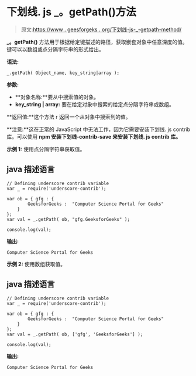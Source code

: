 # 下划线. js _。getPath()方法

> 原文:[https://www . geesforgeks . org/下划线-js-_-getpath-method/](https://www.geeksforgeeks.org/underscore-js-_-getpath-method/)

**_。getPath()** 方法用于根据给定键描述的路径，获取嵌套对象中任意深度的值。键可以以数组或点分隔字符串的形式给出。

**语法:**

```
_.getPath( Object_name, key_string|array );
```

**参数:**

*   **对象名称:**要从中搜索值的对象。
*   **key_string | array:** 要在给定对象中搜索的给定点分隔字符串或数组。

**返回值:**这个方法 r 返回一个从对象中搜索到的值。

**注意:**这在正常的 JavaScript 中无法工作，因为它需要安装下划线. js contrib 库。可以使用 **npm 安装下划线-contrib-save 来安装下划线. js contrib 库。**

**示例 1:** 使用点分隔字符串获取值。

## java 描述语言

```
// Defining underscore contrib variable
var _ = require('underscore-contrib'); 

var ob = { gfg : {
        GeeksforGeeks :  "Computer Science Portal for Geeks"
    }
};
var val = _.getPath( ob, "gfg.GeeksforGeeks" );

console.log(val);
```

**输出:**

```
Computer Science Portal for Geeks
```

**示例 2:** 使用数组获取值。

## java 描述语言

```
// Defining underscore contrib variable
var _ = require('underscore-contrib'); 

var ob = { gfg : {
        GeeksforGeeks :  "Computer Science Portal for Geeks"
    }
};
var val = _.getPath( ob, ['gfg', 'GeeksforGeeks'] );

console.log(val);
```

**输出:**

```
Computer Science Portal for Geeks
```